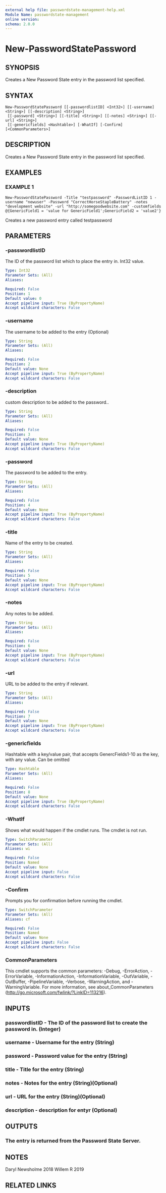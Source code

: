 ```yaml
---
external help file: passwordstate-management-help.xml
Module Name: passwordstate-management
online version:
schema: 2.0.0
---
```


# New-PasswordStatePassword

## SYNOPSIS
Creates a New Password State entry in the password list specified.

## SYNTAX

```
New-PasswordStatePassword [[-passwordlistID] <Int32>] [[-username] <String>] [[-description] <String>]
 [[-password] <String>] [[-title] <String>] [[-notes] <String>] [[-url] <String>]
 [[-genericfields] <Hashtable>] [-WhatIf] [-Confirm] [<CommonParameters>]
```

## DESCRIPTION
Creates a New Password State entry in the password list specified.

## EXAMPLES

### EXAMPLE 1
```
New-PasswordStatePassword -Title "testpassword" -PasswordListID 1 -username "newuser" -Password "CorrectHorseStapleBattery" -notes "development website" -url "http://somegoodwebsite.com" -customfields @{GenericField1 = 'value for GenericField1';GenericField2 = 'value2'}
```

Creates a new password entry called testpassword

## PARAMETERS

### -passwordlistID
The ID of the password list which to place the entry in.
Int32 value.

```yaml
Type: Int32
Parameter Sets: (All)
Aliases:

Required: False
Position: 1
Default value: 0
Accept pipeline input: True (ByPropertyName)
Accept wildcard characters: False
```

### -username
The username to be added to the entry (Optional)

```yaml
Type: String
Parameter Sets: (All)
Aliases:

Required: False
Position: 2
Default value: None
Accept pipeline input: True (ByPropertyName)
Accept wildcard characters: False
```

### -description
custom description to be added to the password..

```yaml
Type: String
Parameter Sets: (All)
Aliases:

Required: False
Position: 3
Default value: None
Accept pipeline input: True (ByPropertyName)
Accept wildcard characters: False
```

### -password
The password to be added to the entry.

```yaml
Type: String
Parameter Sets: (All)
Aliases:

Required: False
Position: 4
Default value: None
Accept pipeline input: True (ByPropertyName)
Accept wildcard characters: False
```

### -title
Name of the entry to be created.

```yaml
Type: String
Parameter Sets: (All)
Aliases:

Required: False
Position: 5
Default value: None
Accept pipeline input: True (ByPropertyName)
Accept wildcard characters: False
```

### -notes
Any notes to be added.

```yaml
Type: String
Parameter Sets: (All)
Aliases:

Required: False
Position: 6
Default value: None
Accept pipeline input: True (ByPropertyName)
Accept wildcard characters: False
```

### -url
URL to be added to the entry if relevant.

```yaml
Type: String
Parameter Sets: (All)
Aliases:

Required: False
Position: 7
Default value: None
Accept pipeline input: True (ByPropertyName)
Accept wildcard characters: False
```

### -genericfields
Hashtable with a key/value pair, that accepts GenercFields1-10 as the key, with any value.
Can be omitted

```yaml
Type: Hashtable
Parameter Sets: (All)
Aliases:

Required: False
Position: 8
Default value: None
Accept pipeline input: True (ByPropertyName)
Accept wildcard characters: False
```

### -WhatIf
Shows what would happen if the cmdlet runs.
The cmdlet is not run.

```yaml
Type: SwitchParameter
Parameter Sets: (All)
Aliases: wi

Required: False
Position: Named
Default value: None
Accept pipeline input: False
Accept wildcard characters: False
```

### -Confirm
Prompts you for confirmation before running the cmdlet.

```yaml
Type: SwitchParameter
Parameter Sets: (All)
Aliases: cf

Required: False
Position: Named
Default value: None
Accept pipeline input: False
Accept wildcard characters: False
```

### CommonParameters
This cmdlet supports the common parameters: -Debug, -ErrorAction, -ErrorVariable, -InformationAction, -InformationVariable, -OutVariable, -OutBuffer, -PipelineVariable, -Verbose, -WarningAction, and -WarningVariable. For more information, see about_CommonParameters (http://go.microsoft.com/fwlink/?LinkID=113216).

## INPUTS

### passwordlistID - The ID of the password list to create the password in. (Integer)
### username - Username for the entry (String)
### password - Password value for the entry (String)
### title - Title for the entry (String)
### notes - Notes for the entry (String)(Optional)
### url - URL for the entry (String)(Optional)
### description - description for entyr (Optional)
## OUTPUTS

### The entry is returned from the Password State Server.
## NOTES
Daryl Newsholme 2018
Willem R 2019

## RELATED LINKS
